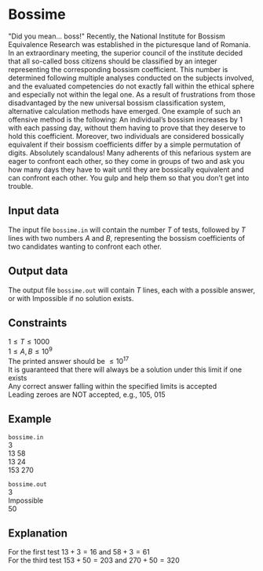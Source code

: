 # Bossime

"Did you mean... boss!" Recently, the National Institute for Bossism Equivalence Research was established in the picturesque land of Romania. In an extraordinary meeting, the superior council of the institute decided that all so-called boss citizens should be classified by an integer representing the corresponding bossism coefficient. This number is determined following multiple analyses conducted on the subjects involved, and the evaluated competencies do not exactly fall within the ethical sphere and especially not within the legal one. As a result of frustrations from those disadvantaged by the new universal bossism classification system, alternative calculation methods have emerged. One example of such an offensive method is the following: An individual’s bossism increases by $1$ with each passing day, without them having to prove that they deserve to hold this coefficient. Moreover, two individuals are considered bossically equivalent if their bossism coefficients differ by a simple permutation of digits. Absolutely scandalous! Many adherents of this nefarious system are eager to confront each other, so they come in groups of two and ask you how many days they have to wait until they are bossically equivalent and can confront each other. You gulp and help them so that you don’t get into trouble.

## Input data

The input file `bossime.in` will contain the number $T$ of tests, followed by $T$ lines with two numbers $A$ and $B$, representing the bossism coefficients of two candidates wanting to confront each other.

## Output data

The output file `bossime.out` will contain $T$ lines, each with a possible answer, or with Impossible if no solution exists.

## Constraints

$1 \leq T \leq 1000$  
$1 \leq A,B \leq 10^9$  
The printed answer should be $\leq 10^{17}$  
It is guaranteed that there will always be a solution under this limit if one exists  
Any correct answer falling within the specified limits is accepted  
Leading zeroes are NOT accepted, e.g., $105$, $015$

## Example

`bossime.in`  
$3$  
$13$ $58$  
$13$ $24$  
$153$ $270$  

`bossime.out`  
$3$  
Impossible  
$50$  

## Explanation

For the first test $13 + 3 = 16$ and $58 + 3 = 61$  
For the third test $153 + 50 = 203$ and $270 + 50 = 320$